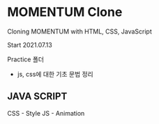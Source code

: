 # MOMENTUM Clone

Cloning MOMENTUM with HTML, CSS, JavaScript

Start 2021.07.13

Practice 폴더
- js, css에 대한 기초 문법 정리

## JAVA SCRIPT

CSS - Style
JS - Animation